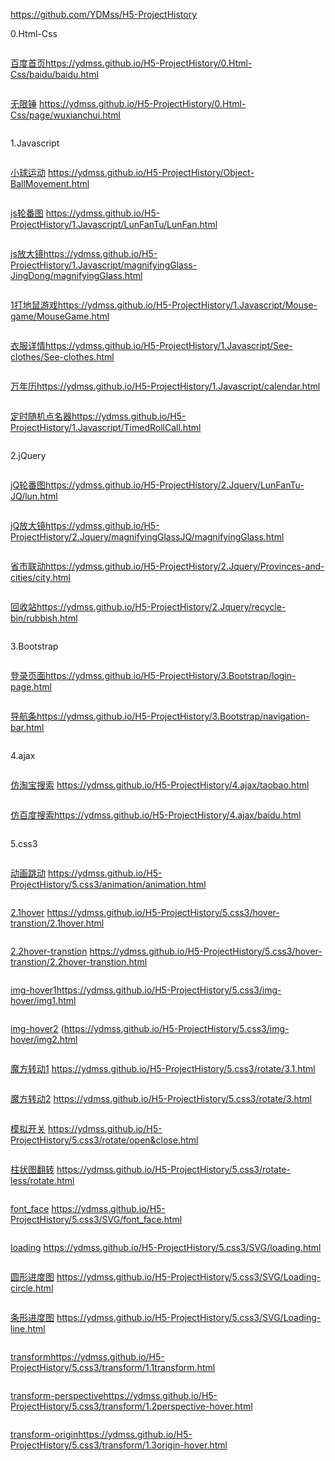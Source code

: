 https://github.com/YDMss/H5-ProjectHistory

0.Html-Css
```
```

[百度首页](https://ydmss.github.io/H5-ProjectHistory/0.Html-Css/baidu/baidu.html)https://ydmss.github.io/H5-ProjectHistory/0.Html-Css/baidu/baidu.html
```
```

[无限锤](https://ydmss.github.io/H5-ProjectHistory/0.Html-Css/page/wuxianchui.html)
https://ydmss.github.io/H5-ProjectHistory/0.Html-Css/page/wuxianchui.html
```
```

1.Javascript
```
```

[小球运动]( https://ydmss.github.io/H5-ProjectHistory/Object-BallMovement.html)
           https://ydmss.github.io/H5-ProjectHistory/Object-BallMovement.html
```
```

[js轮番图](https://ydmss.github.io/H5-ProjectHistory/1.Javascript/LunFanTu/LunFan.html)
https://ydmss.github.io/H5-ProjectHistory/1.Javascript/LunFanTu/LunFan.html
```
```

[js放大镜](https://ydmss.github.io/H5-ProjectHistory/1.Javascript/magnifyingGlass-JingDong/magnifyingGlass.html)https://ydmss.github.io/H5-ProjectHistory/1.Javascript/magnifyingGlass-JingDong/magnifyingGlass.html
```
```

[1打地鼠游戏](https://ydmss.github.io/H5-ProjectHistory/1.Javascript/Mouse-game/MouseGame.html)https://ydmss.github.io/H5-ProjectHistory/1.Javascript/Mouse-game/MouseGame.html
```
```

[衣服详情](https://ydmss.github.io/H5-ProjectHistory/1.Javascript/See-clothes/See-clothes.html)https://ydmss.github.io/H5-ProjectHistory/1.Javascript/See-clothes/See-clothes.html
```
```

[万年历](https://ydmss.github.io/H5-ProjectHistory/1.Javascript/calendar.html)https://ydmss.github.io/H5-ProjectHistory/1.Javascript/calendar.html
```
```

[定时随机点名器](https://ydmss.github.io/H5-ProjectHistory/1.Javascript/TimedRollCall.html)https://ydmss.github.io/H5-ProjectHistory/1.Javascript/TimedRollCall.html
```
```

2.jQuery
```
```

[jQ轮番图](https://ydmss.github.io/H5-ProjectHistory/2.Jquery/LunFanTu-JQ/lun.html)https://ydmss.github.io/H5-ProjectHistory/2.Jquery/LunFanTu-JQ/lun.html
```
```

[jQ放大镜](https://ydmss.github.io/H5-ProjectHistory/2.Jquery/magnifyingGlassJQ/magnifyingGlass.html)https://ydmss.github.io/H5-ProjectHistory/2.Jquery/magnifyingGlassJQ/magnifyingGlass.html
```
```
[省市联动](https://ydmss.github.io/H5-ProjectHistory/2.Jquery/Provinces-and-cities/city.html)https://ydmss.github.io/H5-ProjectHistory/2.Jquery/Provinces-and-cities/city.html
```
```
[回收站](https://ydmss.github.io/H5-ProjectHistory/2.Jquery/recycle-bin/rubbish.html)https://ydmss.github.io/H5-ProjectHistory/2.Jquery/recycle-bin/rubbish.html
```
```

3.Bootstrap
```
```

[登录页面](https://ydmss.github.io/H5-ProjectHistory/3.Bootstrap/login-page.html)https://ydmss.github.io/H5-ProjectHistory/3.Bootstrap/login-page.html
```
```
[导航条](https://ydmss.github.io/H5-ProjectHistory/3.Bootstrap/navigation-bar.html)https://ydmss.github.io/H5-ProjectHistory/3.Bootstrap/navigation-bar.html
```
```
4.ajax
```
```
[仿淘宝搜索](https://ydmss.github.io/H5-ProjectHistory/4.ajax/taobao.html)
https://ydmss.github.io/H5-ProjectHistory/4.ajax/taobao.html
```
```
[仿百度搜索](https://ydmss.github.io/H5-ProjectHistory/4.ajax/baidu.html)https://ydmss.github.io/H5-ProjectHistory/4.ajax/baidu.html
```
```
5.css3
```
```
[动画跳动](https://ydmss.github.io/H5-ProjectHistory/5.css3/animation/animation.html)
https://ydmss.github.io/H5-ProjectHistory/5.css3/animation/animation.html
```
```
[2.1hover](https://ydmss.github.io/H5-ProjectHistory/5.css3/hover-transtion/2.1hover.html)
https://ydmss.github.io/H5-ProjectHistory/5.css3/hover-transtion/2.1hover.html
```
```
[2.2hover-transtion](https://ydmss.github.io/H5-ProjectHistory/5.css3/hover-transtion/2.2hover-transtion.html)
https://ydmss.github.io/H5-ProjectHistory/5.css3/hover-transtion/2.2hover-transtion.html
```
```
[img-hover1](https://ydmss.github.io/H5-ProjectHistory/5.css3/img-hover/img1.html)https://ydmss.github.io/H5-ProjectHistory/5.css3/img-hover/img1.html

```
```
[img-hover2](https://ydmss.github.io/H5-ProjectHistory/5.css3/img-hover/img2.html)
(https://ydmss.github.io/H5-ProjectHistory/5.css3/img-hover/img2.html
```
```
[魔方转动1](https://ydmss.github.io/H5-ProjectHistory/5.css3/rotate/3.1.html)
https://ydmss.github.io/H5-ProjectHistory/5.css3/rotate/3.1.html
```
```
[魔方转动2](https://ydmss.github.io/H5-ProjectHistory/5.css3/rotate/3.html)
https://ydmss.github.io/H5-ProjectHistory/5.css3/rotate/3.html
```
```
[模拟开关](https://ydmss.github.io/H5-ProjectHistory/5.css3/rotate/open&close.html)
https://ydmss.github.io/H5-ProjectHistory/5.css3/rotate/open&close.html
```
```
[柱状图翻转](https://ydmss.github.io/H5-ProjectHistory/5.css3/rotate-less/rotate.html)
https://ydmss.github.io/H5-ProjectHistory/5.css3/rotate-less/rotate.html
```
```
[font_face](https://ydmss.github.io/H5-ProjectHistory/5.css3/SVG/font_face.html)
https://ydmss.github.io/H5-ProjectHistory/5.css3/SVG/font_face.html
```
```
[loading](https://ydmss.github.io/H5-ProjectHistory/5.css3/SVG/loading.html)
https://ydmss.github.io/H5-ProjectHistory/5.css3/SVG/loading.html
```
```
[圆形进度图](https://ydmss.github.io/H5-ProjectHistory/5.css3/SVG/Loading-circle.html)
https://ydmss.github.io/H5-ProjectHistory/5.css3/SVG/Loading-circle.html
```
```
[条形进度图](https://ydmss.github.io/H5-ProjectHistory/5.css3/SVG/Loading-line.html)
https://ydmss.github.io/H5-ProjectHistory/5.css3/SVG/Loading-line.html
```
```
[transform](https://ydmss.github.io/H5-ProjectHistory/5.css3/transform/1.1transform.html)https://ydmss.github.io/H5-ProjectHistory/5.css3/transform/1.1transform.html

```
```
[transform-perspective](https://ydmss.github.io/H5-ProjectHistory/5.css3/transform/1.2perspective-hover.html)https://ydmss.github.io/H5-ProjectHistory/5.css3/transform/1.2perspective-hover.html
```
```
[transform-origin](https://ydmss.github.io/H5-ProjectHistory/5.css3/transform/1.3origin-hover.html)https://ydmss.github.io/H5-ProjectHistory/5.css3/transform/1.3origin-hover.html
```
```
[](https://ydmss.github.io/H5-ProjectHistory/5.css3/)
```
```